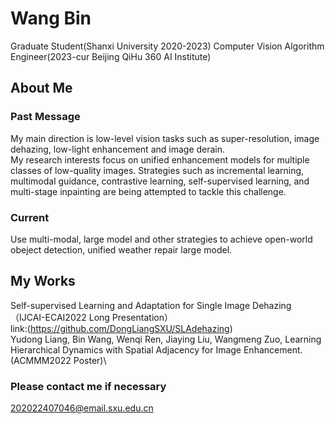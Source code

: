 # Wang Bin
Graduate Student(Shanxi University 2020-2023)
Computer Vision Algorithm Engineer(2023-cur Beijing QiHu 360 AI Institute)

## About Me
### Past Message
My main direction is low-level vision tasks such as super-resolution, image dehazing, low-light enhancement and image derain.\
My research interests focus on unified enhancement models for multiple classes of low-quality images. Strategies such as incremental learning, multimodal guidance, contrastive learning, self-supervised learning, and multi-stage inpainting are being attempted to tackle this challenge.
### Current 
Use multi-modal, large model and other strategies to achieve open-world obeject detection, unified weather repair large model.

## My Works
Self-supervised Learning and Adaptation for Single Image Dehazing（IJCAI-ECAI2022 Long Presentation）\
link:(https://github.com/DongLiangSXU/SLAdehazing)\
Yudong Liang, Bin Wang, Wenqi Ren, Jiaying Liu, Wangmeng Zuo, Learning Hierarchical Dynamics with Spatial Adjacency for Image Enhancement.(ACMMM2022 Poster)\
### Please contact me if necessary

202022407046@email.sxu.edu.cn
